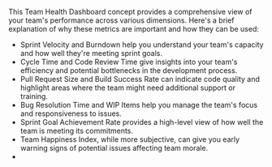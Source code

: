 This Team Health Dashboard concept provides a comprehensive view of your team's performance across various dimensions. Here's a brief explanation of why these metrics are important and how they can be used:

- Sprint Velocity and Burndown help you understand your team's capacity and how well they're meeting sprint goals.
- Cycle Time and Code Review Time give insights into your team's efficiency and potential bottlenecks in the development process.
- Pull Request Size and Build Success Rate can indicate code quality and highlight areas where the team might need additional support or training.
- Bug Resolution Time and WIP Items help you manage the team's focus and responsiveness to issues.
- Sprint Goal Achievement Rate provides a high-level view of how well the team is meeting its commitments.
- Team Happiness Index, while more subjective, can give you early warning signs of potential issues affecting team morale.
-
